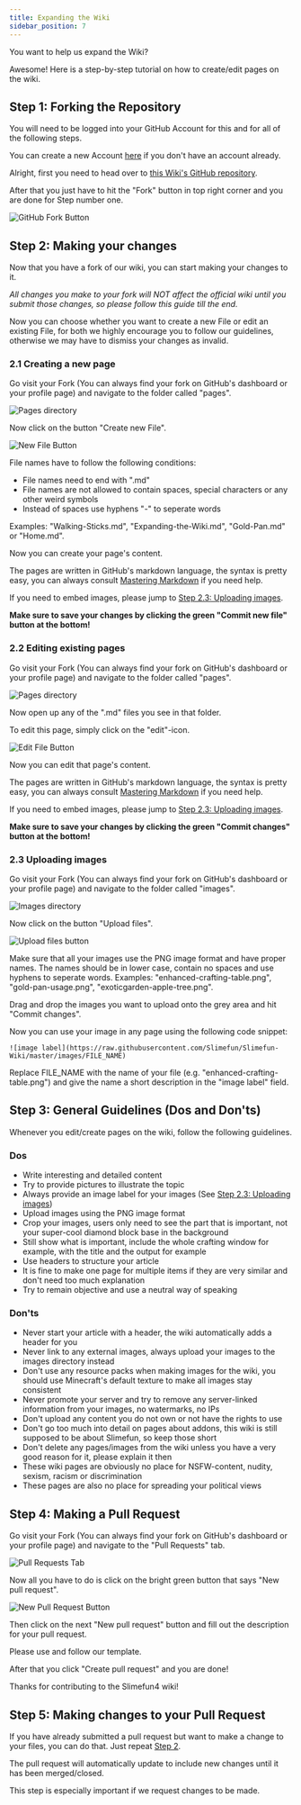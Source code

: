 ```yaml
---
title: Expanding the Wiki
sidebar_position: 7
---
```


You want to help us expand the Wiki?

Awesome! Here is a step-by-step tutorial on how to create/edit pages on the wiki.

## Step 1: Forking the Repository

You will need to be logged into your GitHub Account for this and for all of the following steps.

You can create a new Account [here](https://github.com/join) if you don't have an account already.

Alright, first you need to head over to [this Wiki's GitHub repository](https://github.com/Slimefun/Slimefun-Wiki/).

After that you just have to hit the "Fork" button in top right corner and you are done for Step number one.

![GitHub Fork Button](https://raw.githubusercontent.com/Slimefun/Slimefun-Wiki/master/images/github-tutorial-fork.png)

## Step 2: Making your changes

Now that you have a fork of our wiki, you can start making your changes to it.

_All changes you make to your fork will NOT affect the official wiki until you submit those changes, so please follow this guide till the end._

Now you can choose whether you want to create a new File or edit an existing File, for both we highly encourage you to follow our guidelines, otherwise we may have to dismiss your changes as invalid.

### 2.1 Creating a new page

Go visit your Fork (You can always find your fork on GitHub's dashboard or your profile page) and navigate to the folder called "pages".

![Pages directory](https://raw.githubusercontent.com/Slimefun/Slimefun-Wiki/master/images/github-tutorial-pages.png)

Now click on the button "Create new File".

![New File Button](https://raw.githubusercontent.com/Slimefun/Slimefun-Wiki/master/images/github-tutorial-new-file.png)

File names have to follow the following conditions:

* File names need to end with ".md"
* File names are not allowed to contain spaces, special characters or any other weird symbols
* Instead of spaces use hyphens "-" to seperate words

Examples: "Walking-Sticks.md", "Expanding-the-Wiki.md", "Gold-Pan.md" or "Home.md".

Now you can create your page's content.

The pages are written in GitHub's markdown language, the syntax is pretty easy, you can always consult [Mastering Markdown](https://guides.github.com/features/mastering-markdown/) if you need help.

If you need to embed images, please jump to [Step 2.3: Uploading images](#23-uploading-images).

**Make sure to save your changes by clicking the green "Commit new file" button at the bottom!**

### 2.2 Editing existing pages

Go visit your Fork (You can always find your fork on GitHub's dashboard or your profile page) and navigate to the folder called "pages".

![Pages directory](https://raw.githubusercontent.com/Slimefun/Slimefun-Wiki/master/images/github-tutorial-pages.png)

Now open up any of the ".md" files you see in that folder.

To edit this page, simply click on the "edit"-icon.

![Edit File Button](https://raw.githubusercontent.com/Slimefun/Slimefun-Wiki/master/images/github-tutorial-edit.png)

Now you can edit that page's content.

The pages are written in GitHub's markdown language, the syntax is pretty easy, you can always consult [Mastering Markdown](https://guides.github.com/features/mastering-markdown/) if you need help.

If you need to embed images, please jump to [Step 2.3: Uploading images](#23-uploading-images).

**Make sure to save your changes by clicking the green "Commit changes" button at the bottom!**

### 2.3 Uploading images

Go visit your Fork (You can always find your fork on GitHub's dashboard or your profile page) and navigate to the folder called "images".

![Images directory](https://raw.githubusercontent.com/Slimefun/Slimefun-Wiki/master/images/github-tutorial-images.png)

Now click on the button "Upload files".

![Upload files button](https://raw.githubusercontent.com/Slimefun/Slimefun-Wiki/master/images/github-tutorial-upload-image.png)

Make sure that all your images use the PNG image format and have proper names. The names should be in lower case, contain no spaces and use hyphens to seperate words. Examples: "enhanced-crafting-table.png", "gold-pan-usage.png", "exoticgarden-apple-tree.png".

Drag and drop the images you want to upload onto the grey area and hit "Commit changes".

Now you can use your image in any page using the following code snippet:

`![image label](https://raw.githubusercontent.com/Slimefun/Slimefun-Wiki/master/images/FILE_NAME)`

Replace FILE_NAME with the name of your file (e.g. "enhanced-crafting-table.png") and give the name a short description in the "image label" field.

## Step 3: General Guidelines (Dos and Don'ts)

Whenever you edit/create pages on the wiki, follow the following guidelines.

### **Dos**

* Write interesting and detailed content
* Try to provide pictures to illustrate the topic
* Always provide an image label for your images (See [Step 2.3: Uploading images](#23-uploading-images))
* Upload images using the PNG image format
* Crop your images, users only need to see the part that is important, not your super-cool diamond block base in the background
* Still show what is important, include the whole crafting window for example, with the title and the output for example
* Use headers to structure your article
* It is fine to make one page for multiple items if they are very similar and don't need too much explanation
* Try to remain objective and use a neutral way of speaking

### **Don'ts**

* Never start your article with a header, the wiki automatically adds a header for you
* Never link to any external images, always upload your images to the images directory instead
* Don't use any resource packs when making images for the wiki, you should use Minecraft's default texture to make all images stay consistent
* Never promote your server and try to remove any server-linked information from your images, no watermarks, no IPs
* Don't upload any content you do not own or not have the rights to use
* Don't go too much into detail on pages about addons, this wiki is still supposed to be about Slimefun, so keep those short
* Don't delete any pages/images from the wiki unless you have a very good reason for it, please explain it then
* These wiki pages are obviously no place for NSFW-content, nudity, sexism, racism or discrimination
* These pages are also no place for spreading your political views

## Step 4: Making a Pull Request

Go visit your Fork (You can always find your fork on GitHub's dashboard or your profile page) and navigate to the "Pull Requests" tab.

![Pull Requests Tab](https://raw.githubusercontent.com/Slimefun/Slimefun-Wiki/master/images/github-tutorial-pr-tab.png)

Now all you have to do is click on the bright green button that says "New pull request".

![New Pull Request Button](https://raw.githubusercontent.com/Slimefun/Slimefun-Wiki/master/images/github-tutorial-pr-button.png)

Then click on the next "New pull request" button and fill out the description for your pull request.

Please use and follow our template.

After that you click "Create pull request" and you are done!

Thanks for contributing to the Slimefun4 wiki!

## Step 5: Making changes to your Pull Request

If you have already submitted a pull request but want to make a change to your files, you can do that. Just repeat [Step 2](#step-2-making-your-changes).

The pull request will automatically update to include new changes until it has been merged/closed.

This step is especially important if we request changes to be made.
